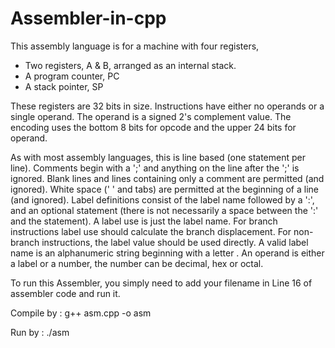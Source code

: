 # Assembler-in-cpp

This assembly language is for a machine with four registers,
- Two registers, A & B, arranged as an internal stack.
- A program counter, PC 
- A stack pointer, SP


These registers are 32 bits in size. Instructions have either no operands or a single operand. The
operand is a signed 2's complement value. The encoding uses the bottom 8 bits for opcode and
the upper 24 bits for operand.

As with most assembly languages, this is line based (one statement per line). Comments begin
with a ';' and anything on the line after the ';' is ignored. Blank lines and lines containing only a
comment are permitted (and ignored). White space (' ' and tabs) are permitted at the beginning of
a line (and ignored). Label definitions consist of the label name followed by a ':', and an optional
statement (there is not necessarily a space between the ':' and the statement). A label use is just
the label name. For branch instructions label use should calculate the branch displacement. For
non-branch instructions, the label value should be used directly. A valid label name is an
alphanumeric string beginning with a letter . An operand is either a label or a number, the
number can be decimal, hex or octal. 


To run this Assembler, you simply need to add your filename in Line 16 of assembler code and run it.

Compile by : g++ asm.cpp -o asm

Run by : ./asm 




